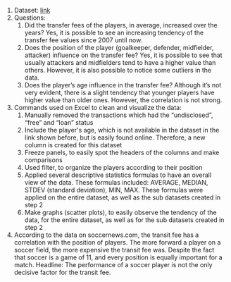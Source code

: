 1. Dataset: [link](http://www.soccernews.com/soccer-transfers/)
2. Questions:
    1. Did the transfer fees of the players, in average, increased over the years? Yes, it is possible to see an increasing tendency of the transfer fee values since 2007 until now. 
    2. Does the position of the player (goalkeeper, defender, midfielder, attacker) influence on the transfer fee? Yes, it is possible to see that usually attackers and midfielders tend to have a higher value than others. However, it is also possible to notice some outliers in the data.
    3. Does the player’s age influence in the transfer fee? Although it’s not very evident, there is a slight tendency that younger players have higher value than older ones. However, the correlation is not strong.
3. Commands used on Excel to clean and visualize the data:
    1. Manually removed the transactions which had the “undisclosed”, “free” and “loan” status
    2. Include the player's age, which is not available in the dataset in the link shown before, but is easily found online. Therefore, a new column is created for this dataset
    3. Freeze panels, to easily spot the headers of the columns and make comparisons
    4. Used filter, to organize the players according to their position
    5. Applied several descriptive statistics formulas to have an overall view of the data. These formulas included: AVERAGE, MEDIAN, STDEV (standard deviation), MIN, MAX. These formulas were applied on the entire dataset, as well as the sub datasets created in step 2
    6. Make graphs (scatter plots), to easily observe the tendency of the data, for the entire dataset, as well as for the sub datasets created in step 2
 4. According to the data on soccernews.com, the transit fee has a correlation with the position of players. The more forward a player on a soccer field, the more expensive the transit fee was. Despite the fact that soccer is a game of 11, and every position is equally important for a match.
Headline: The performance of a soccer player is not the only decisive factor for the transit fee.
